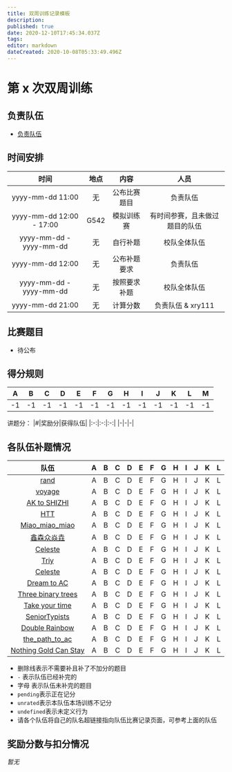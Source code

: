 ```yaml
---
title: 双周训练记录模板
description: 
published: true
date: 2020-12-10T17:45:34.037Z
tags: 
editor: markdown
dateCreated: 2020-10-08T05:33:49.496Z
---
```


# 第 x 次双周训练

## 负责队伍

* [负责队伍](/team/some_team_in_charge)

## 时间安排

| 时间 | 地点  | 内容 | 人员 |
|:-:|:-:|:-:|:-:|
| yyyy-mm-dd 11:00 | 无 | 公布比赛题目 | 负责队伍 |
| yyyy-mm-dd 12:00 - 17:00 | G542 | 模拟训练赛 | 有时间参赛，且未做过题目的队伍 |
| yyyy-mm-dd - yyyy-mm-dd | 无 | 自行补题 | 校队全体队伍 |
| yyyy-mm-dd 12:00 | 无 | 公布补题要求 | 负责队伍 |
| yyyy-mm-dd - yyyy-mm-dd | 无 | 按照要求补题 | 校队全体队伍 |
| yyyy-mm-dd 21:00 | 无 | 计算分数 | 负责队伍 & xry111 |

## 比赛题目

* 待公布
## 得分规则
|A|B|C|D|E|F|G|H|I|J|K|L|M|
|:-:|:-:|:-:|:-:|:-:|:-:|:-:|:-:|:-:|:-:|:-:|:-:|:-:|
|-1|-1|-1|-1|-1|-1|-1|-1|-1|-1|-1|-1|-1|

讲题分：
|#|奖励分|获得队伍|
|:-:|:-:|:-:|
|-|-|-|

## 各队伍补题情况

|队伍|A|B|C|D|E|F|G|H|I|J|K|L|
|:-:|:-:|:-:|:-:|:-:|:-:|:-:|:-:|:-:|:-:|:-:|:-:|:-:|
|[rand](/nonexist)|A|B|C|D|E|F|G|H|I|J|K|L|
|[voyage](/nonexist)|A|B|C|D|E|F|G|H|I|J|K|L|
|[AK to SHIZHI](/nonexist)|A|B|C|D|E|F|G|H|I|J|K|L|
|[HTT](/nonexist)|A|B|C|D|E|F|G|H|I|J|K|L|
|[Miao_miao_miao](/nonexist)|A|B|C|D|E|F|G|H|I|J|K|L|
|[鑫森众焱垚](/nonexist)|A|B|C|D|E|F|G|H|I|J|K|L|
|[Celeste](/nonexist)|A|B|C|D|E|F|G|H|I|J|K|L|
|[Triy](/nonexist)|A|B|C|D|E|F|G|H|I|J|K|L|
|[Celeste](/nonexist)|A|B|C|D|E|F|G|H|I|J|K|L|
|[Dream to AC](/nonexist)|A|B|C|D|E|F|G|H|I|J|K|L|
|[Three binary trees](/nonexist)|A|B|C|D|E|F|G|H|I|J|K|L|
|[Take your time](/nonexist)|A|B|C|D|E|F|G|H|I|J|K|L|
|[SeniorTypists](/nonexist)|A|B|C|D|E|F|G|H|I|J|K|L|
|[Double Rainbow](/nonexist)|A|B|C|D|E|F|G|H|I|J|K|L|
|[the_path_to_ac](/nonexist)|A|B|C|D|E|F|G|H|I|J|K|L|
|[Nothing Gold Can Stay](/nonexist)|A|B|C|D|E|F|G|H|I|J|K|L|

* 删除线表示不需要补且补了不加分的题目
* `-` 表示队伍已经补完的
* 字母 表示队伍未补完的题目
* `pending`表示正在记分
* `unrated`表示本队伍本场训练不记分
* `undefined`表示未定义行为
* 请各个队伍将自己的队名超链接指向队伍比赛记录页面，可参考上面的队伍

## 奖励分数与扣分情况

*暂无*